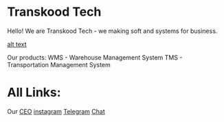 # Transkood Tech
Hello! We are Transkood Tech - we making soft and systems for business.

[alt text](https://im0-tub-ru.yandex.net/i?id=7ec896cbc51660a798d13940f474fcf1-sr&n=13)

Our products:
WMS - Warehouse Management System
TMS - Transportation Management System

# All Links:
Our [CEO](https://github.com/svpra)
[instagram](https://instagram.com/transkood.tech)
[Telegram](https://t.me/transkoodtech)
[Chat](https://t.me/transkood_chat)
